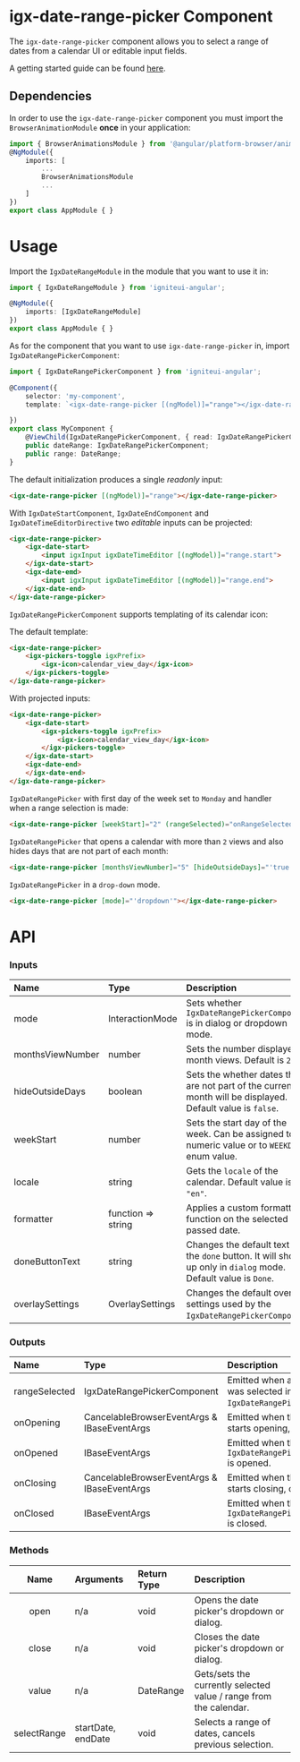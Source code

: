# igx-date-range-picker Component

The `igx-date-range-picker` component allows you to select a range of dates from a calendar UI or editable input fields.

A getting started guide can be found [here]().

## Dependencies
In order to use the `igx-date-range-picker` component you must import the `BrowserAnimationModule` **once** in your application:
```typescript
import { BrowserAnimationsModule } from '@angular/platform-browser/animations';
@NgModule({
	imports: [
		...
        BrowserAnimationsModule
        ...
	]
})
export class AppModule { }
```

# Usage
Import the `IgxDateRangeModule` in the module that you want to use it in:
```typescript
import { IgxDateRangeModule } from 'igniteui-angular';

@NgModule({
    imports: [IgxDateRangeModule]
})
export class AppModule { }
```

As for the component that you want to use `igx-date-range-picker` in, import `IgxDateRangePickerComponent`:

```typescript
import { IgxDateRangePickerComponent } from 'igniteui-angular';

@Component({
    selector: 'my-component',
    template: `<igx-date-range-picker [(ngModel)]="range"></igx-date-range-picker>`,

})
export class MyComponent {
    @ViewChild(IgxDateRangePickerComponent, { read: IgxDateRangePickerComponent })
    public dateRange: IgxDateRangePickerComponent;
    public range: DateRange;
}
```

The default initialization produces a single *readonly* input:
```html
<igx-date-range-picker [(ngModel)]="range"></igx-date-range-picker>
```

With `IgxDateStartComponent`, `IgxDateEndComponent` and `IgxDateTimeEditorDirective` two *editable* inputs can be projected:
```html
<igx-date-range-picker>
    <igx-date-start>
        <input igxInput igxDateTimeEditor [(ngModel)]="range.start">
    </igx-date-start>
    <igx-date-emd>
        <input igxInput igxDateTimeEditor [(ngModel)]="range.end">
    </igx-date-end>
</igx-date-range-picker>
```

`IgxDateRangePickerComponent` supports templating of its calendar icon:

The default template:
```html
<igx-date-range-picker>
    <igx-pickers-toggle igxPrefix>
        <igx-icon>calendar_view_day</igx-icon>
    </igx-pickers-toggle>
</igx-date-range-picker>
```

With projected inputs:
```html
<igx-date-range-picker>
    <igx-date-start>
        <igx-pickers-toggle igxPrefix>
            <igx-icon>calendar_view_day</igx-icon>
        </igx-pickers-toggle>
    </igx-date-start>
    <igx-date-end>
    </igx-date-end>
</igx-date-range-picker>
```

`IgxDateRangePicker` with first day of the week set to `Monday` and handler when a range selection is made:
```html
<igx-date-range-picker [weekStart]="2" (rangeSelected)="onRangeSelected($event)"></igx-date-range-picker>
```

`IgxDateRangePicker` that opens a calendar with more than `2` views and also hides days that are not part of each month:
```html
<igx-date-range-picker [monthsViewNumber]="5" [hideOutsideDays]="'true'"></igx-date-range-picker>
```

`IgxDateRangePicker` in a `drop-down` mode.
```html
<igx-date-range-picker [mode]="'dropdown'"></igx-date-range-picker>
```


# API

### Inputs
| Name             | Type               | Description |
|:-----------------|:-------------------|:------------|
| mode             | InteractionMode    | Sets whether `IgxDateRangePickerComponent` is in dialog or dropdown mode. |
| monthsViewNumber | number             | Sets the number displayed month views. Default is `2`. |
| hideOutsideDays  | boolean            | Sets the whether dates that are not part of the current month will be displayed. Default value is `false`. |
| weekStart        | number             | Sets the start day of the week. Can be assigned to a numeric value or to `WEEKDAYS` enum value. |
| locale           | string             | Gets the `locale` of the calendar. Default value is `"en"`. |
| formatter        | function => string | Applies a custom formatter function on the selected or passed date. |
| doneButtonText   | string             | Changes the default text of the `done` button. It will show up only in `dialog` mode. Default value is `Done`. |
| overlaySettings  | OverlaySettings    | Changes the default overlay settings used by the `IgxDateRangePickerComponent`. | 

### Outputs
| Name             | Type                  | Description |
|:-----------------|:----------------------|:------------|
| rangeSelected    | IgxDateRangePickerComponent | Emitted when a full range was selected in the `IgxDateRangePickerComponent`. |
| onOpening        | CancelableBrowserEventArgs & IBaseEventArgs | Emitted when the calendar starts opening, cancelable. |
| onOpened         | IBaseEventArgs        | Emitted when the `IgxDateRangePickerComponent` is opened.                    |
| onClosing        | CancelableBrowserEventArgs & IBaseEventArgs | Emitted when the calendar starts closing, cancelable. | 
| onClosed         | IBaseEventArgs        | Emitted when the `IgxDateRangePickerComponent` is closed.                    |

### Methods
| Name        | Arguments     | Return Type | Description |
|:-----------:|:--------------|:------------|:------------|
| open        | n/a           | void           | Opens the date picker's dropdown or dialog. |
| close       | n/a           | void           | Closes the date picker's dropdown or dialog. |
| value       | n/a           | DateRange      | Gets/sets the currently selected value / range from the calendar. |
| selectRange | startDate, endDate | void      | Selects a range of dates, cancels previous selection. |
